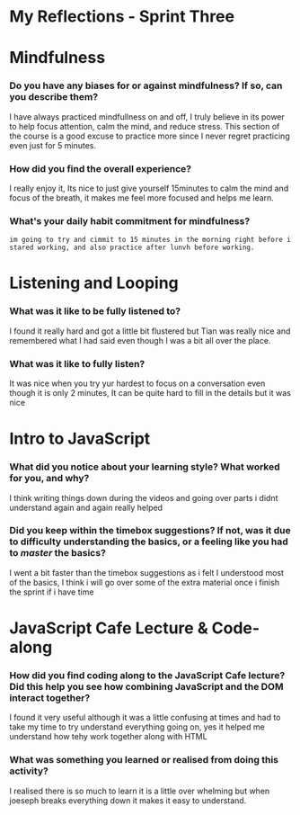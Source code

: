 # My Reflections - Sprint Three

# Mindfulness 

### Do you have any biases for or against mindfulness? If so, can you describe them?
I have always practiced mindfullness on and off, I truly believe in its power to help focus attention, calm the mind, and reduce stress. This section of the course is a good excuse to practice more since I never regret practicing even just for 5 minutes.



### How did you find the overall experience? 
I really enjoy it, Its nice to just give yourself 15minutes to calm the mind and focus of the breath, it makes me feel more focused and helps me learn.



### What's your daily habit commitment for mindfulness? 
    im going to try and cimmit to 15 minutes in the morning right before i stared working, and also practice after lunvh before working.




# Listening and Looping 

### What was it like to be fully listened to? 
I found it really hard and got a little bit flustered but Tian was really nice and remembered what I had said even though I was a bit all over the place.


### What was it like to fully listen?

It was nice when you try yur hardest to focus on a conversation even though it is only 2 minutes, It can be quite hard to fill in the details but it was nice

    




# Intro to JavaScript

### What did you notice about your learning style? What worked for you, and why?
I think writing things down during the videos and going over parts i didnt understand again and again really helped 


### Did you keep within the timebox suggestions? If not, was it due to difficulty understanding the basics, or a feeling like you had to _master_ the basics?
I went a bit faster than the timebox suggestions as i felt I understood most of the basics, I think i will go over some of the extra material once i finish the sprint if i have time





# JavaScript Cafe Lecture & Code-along

### How did you find coding along to the JavaScript Cafe lecture? Did this help you see how combining JavaScript and the DOM interact together?
I found it very useful although it was a little confusing at times and had to take my time to try understand everything going on, yes it helped me understand how tehy work together along with HTML


### What was something you learned or realised from doing this activity?
I realised there is so much to learn it is a little over whelming but when joeseph breaks everything down it makes it easy to understand.




